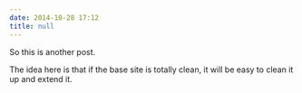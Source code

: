 ```yaml
---
date: 2014-10-28 17:12
title: null
---
```


So this is another post.

The idea here is that if the base site is totally clean, it will be easy to clean it up and extend it.
